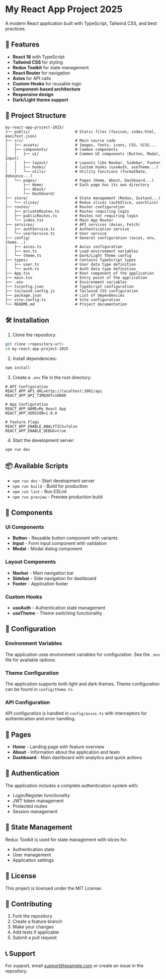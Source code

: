 # My React App Project 2025

A modern React application built with TypeScript, Tailwind CSS, and best practices.

## 🚀 Features

- **React 18** with TypeScript
- **Tailwind CSS** for styling
- **Redux Toolkit** for state management
- **React Router** for navigation
- **Axios** for API calls
- **Custom Hooks** for reusable logic
- **Component-based architecture**
- **Responsive design**
- **Dark/Light theme support**

## 📁 Project Structure

```
my-react-app-project-2025/
├── public/                    # Static files (favicon, index.html, manifest.json)
├── src/                       # Main source code
│   ├── assets/                # Images, fonts, icons, CSS, SCSS...
│   ├── components/            # Common components
│   │   ├── ui/                # Common UI components (Button, Modal, Input)
│   │   ├── layout/            # Layouts like Navbar, Sidebar, Footer
│   │   ├── hooks/             # Custom hooks (useAuth, useTheme...)
│   │   └── utils/             # Utility functions (formatDate, debounce...)
│   └── pages/                 # Pages (Home, About, Dashboard...)
│       ├── Home/              # Each page has its own directory
│       ├── About/
│       └── Dashboard/
├── store/                     # State management (Redux, Zustand...)
│   └── slices/                # Redux slices (authSlice, userSlice)
├── routes/                    # Router configuration
│   ├── privateRoutes.ts       # Routes requiring login
│   ├── publicRoutes.ts        # Routes not requiring login
│   └── index.tsx              # Main App Router
├── services/                  # API services (Axios, Fetch)
│   ├── authService.ts         # Authentication service
│   └── userService.ts         # User service
├── config/                    # General configuration (axios, env, theme...)
│   ├── axios.ts               # Axios configuration
│   ├── env.ts                 # Load environment variables
│   └── theme.ts               # Dark/Light Theme config
├── types/                     # Contains TypeScript types
│   ├── user.ts                # User data type definition
│   └── auth.ts                # Auth data type definition
├── App.tsx                    # Root component of the application
├── main.tsx                   # Entry point of the application
├── .env                       # Environment variables
├── tsconfig.json              # TypeScript configuration
├── tailwind.config.js         # Tailwind CSS configuration
├── package.json               # List of dependencies
├── vite.config.ts             # Vite configuration
└── README.md                  # Project documentation
```

## 🛠️ Installation

1. Clone the repository:
```bash
git clone <repository-url>
cd my-react-app-project-2025
```

2. Install dependencies:
```bash
npm install
```

3. Create a `.env` file in the root directory:
```env
# API Configuration
REACT_APP_API_URL=http://localhost:3001/api
REACT_APP_API_TIMEOUT=10000

# App Configuration
REACT_APP_NAME=My React App
REACT_APP_VERSION=1.0.0

# Feature Flags
REACT_APP_ENABLE_ANALYTICS=false
REACT_APP_ENABLE_DEBUG=true
```

4. Start the development server:
```bash
npm run dev
```

## 📦 Available Scripts

- `npm run dev` - Start development server
- `npm run build` - Build for production
- `npm run lint` - Run ESLint
- `npm run preview` - Preview production build

## 🎨 Components

### UI Components
- **Button** - Reusable button component with variants
- **Input** - Form input component with validation
- **Modal** - Modal dialog component

### Layout Components
- **Navbar** - Main navigation bar
- **Sidebar** - Side navigation for dashboard
- **Footer** - Application footer

### Custom Hooks
- **useAuth** - Authentication state management
- **useTheme** - Theme switching functionality

## 🔧 Configuration

### Environment Variables
The application uses environment variables for configuration. See the `.env` file for available options.

### Theme Configuration
The application supports both light and dark themes. Theme configuration can be found in `config/theme.ts`.

### API Configuration
API configuration is handled in `config/axios.ts` with interceptors for authentication and error handling.

## 📱 Pages

- **Home** - Landing page with feature overview
- **About** - Information about the application and team
- **Dashboard** - Main dashboard with analytics and quick actions

## 🔐 Authentication

The application includes a complete authentication system with:
- Login/Register functionality
- JWT token management
- Protected routes
- Session management

## 🎯 State Management

Redux Toolkit is used for state management with slices for:
- Authentication state
- User management
- Application settings

## 📄 License

This project is licensed under the MIT License.

## 🤝 Contributing

1. Fork the repository
2. Create a feature branch
3. Make your changes
4. Add tests if applicable
5. Submit a pull request

## 📞 Support

For support, email support@example.com or create an issue in the repository.
